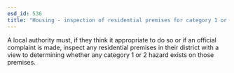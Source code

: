 ```yaml
---
esd_id: 536
title: "Housing - inspection of residential premises for category 1 or 2 hazard"
---
```


A local authority must, if they think it appropriate to do so or if an official complaint is made, inspect any residential premises in their district with a view to determining whether any category 1 or 2 hazard exists on those premises.

